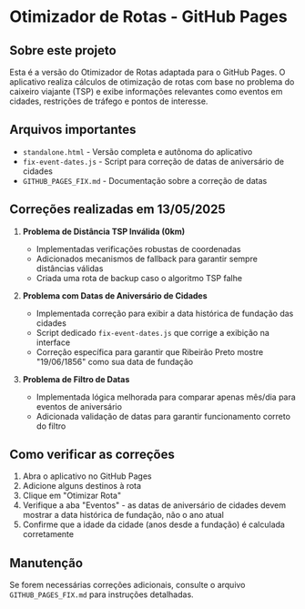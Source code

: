 # Otimizador de Rotas - GitHub Pages

## Sobre este projeto
Esta é a versão do Otimizador de Rotas adaptada para o GitHub Pages. O aplicativo realiza cálculos de otimização de rotas com base no problema do caixeiro viajante (TSP) e exibe informações relevantes como eventos em cidades, restrições de tráfego e pontos de interesse.

## Arquivos importantes

- `standalone.html` - Versão completa e autônoma do aplicativo
- `fix-event-dates.js` - Script para correção de datas de aniversário de cidades
- `GITHUB_PAGES_FIX.md` - Documentação sobre a correção de datas

## Correções realizadas em 13/05/2025

1. **Problema de Distância TSP Inválida (0km)**
   - Implementadas verificações robustas de coordenadas
   - Adicionados mecanismos de fallback para garantir sempre distâncias válidas
   - Criada uma rota de backup caso o algoritmo TSP falhe

2. **Problema com Datas de Aniversário de Cidades**
   - Implementada correção para exibir a data histórica de fundação das cidades
   - Script dedicado `fix-event-dates.js` que corrige a exibição na interface
   - Correção específica para garantir que Ribeirão Preto mostre "19/06/1856" como sua data de fundação

3. **Problema de Filtro de Datas**
   - Implementada lógica melhorada para comparar apenas mês/dia para eventos de aniversário
   - Adicionada validação de datas para garantir funcionamento correto do filtro

## Como verificar as correções

1. Abra o aplicativo no GitHub Pages
2. Adicione alguns destinos à rota
3. Clique em "Otimizar Rota"
4. Verifique a aba "Eventos" - as datas de aniversário de cidades devem mostrar a data histórica de fundação, não o ano atual
5. Confirme que a idade da cidade (anos desde a fundação) é calculada corretamente

## Manutenção

Se forem necessárias correções adicionais, consulte o arquivo `GITHUB_PAGES_FIX.md` para instruções detalhadas.